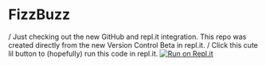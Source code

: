 # FizzBuzz
/
Just checking out the new GitHub and repl.it integration. This repo was created directly from the new Version Control Beta in repl.it.
/
Click this cute lil button to (hopefully) run this code in repl.it. [![Run on Repl.it](https://repl.it/badge/github/JulesOfAllTrades/FizzBuzz)](https://repl.it/github/JulesOfAllTrades/FizzBuzz)
